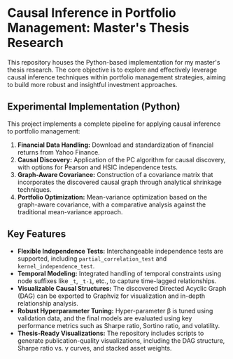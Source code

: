 # Causal Inference in Portfolio Management: Master's Thesis Research

This repository houses the Python-based implementation for my master's thesis research. The core objective is to explore and effectively leverage causal inference techniques within portfolio management strategies, aiming to build more robust and insightful investment approaches.

## Experimental Implementation (Python)

This project implements a complete pipeline for applying causal inference to portfolio management:

1.  **Financial Data Handling:** Download and standardization of financial returns from Yahoo Finance.
2.  **Causal Discovery:** Application of the PC algorithm for causal discovery, with options for Pearson and HSIC independence tests.
3.  **Graph-Aware Covariance:** Construction of a covariance matrix that incorporates the discovered causal graph through analytical shrinkage techniques.
4.  **Portfolio Optimization:** Mean-variance optimization based on the graph-aware covariance, with a comparative analysis against the traditional mean-variance approach.

## Key Features

* **Flexible Independence Tests:** Interchangeable independence tests are supported, including `partial_correlation_test` and `kernel_independence_test`.
* **Temporal Modeling:** Integrated handling of temporal constraints using node suffixes like `_t`, `_t-1`, etc., to capture time-lagged relationships.
* **Visualizable Causal Structures:** The discovered Directed Acyclic Graph (DAG) can be exported to Graphviz for visualization and in-depth relationship analysis.
* **Robust Hyperparameter Tuning:** Hyper-parameter β is tuned using validation data, and the final models are evaluated using key performance metrics such as Sharpe ratio, Sortino ratio, and volatility.
* **Thesis-Ready Visualizations:** The repository includes scripts to generate publication-quality visualizations, including the DAG structure, Sharpe ratio vs. γ curves, and stacked asset weights.